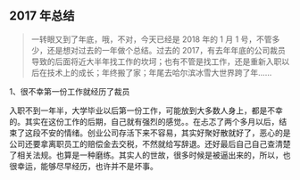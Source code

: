 ## 2017 年总结

> 一转眼又到了年底，哦，不对，今天已经是 2018 年的 1 月 1 号，不管多少，还是想对过去的一年做个总结。过去的 2017，有去年年底的公司裁员导致的后面将近大半年找工作的坎坷；也有不管是找工作，还是重新入职以后在技术上的成长；年终搬了家；年尾去哈尔滨冰雪大世界跨了年……

1、很不幸第一份工作就经历了裁员

入职不到一年半，大学毕业以后第一份工作，可能放到大多数人身上，都是不幸的。其实在这份工作的后期，自己就有强烈的感觉。。在忐忑了两个多月以后，结束了这段不安的情绪。创业公司存活下来不容易，其实好聚好散就好了，恶心的是公司还要拿离职员工的赔偿金去交税，不然就给写辞退。还好最后自己自己查清楚了相关法规。也算是一种磨练。其实人的世故，很多时候是被逼出来的，所以，也很幸运，能够尽早经历，也许并不是坏事。
